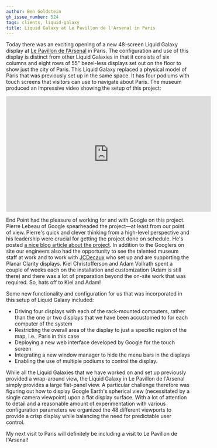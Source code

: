 ```yaml
---
author: Ben Goldstein
gh_issue_number: 524
tags: clients, liquid-galaxy
title: Liquid Galaxy at Le Pavillon de l'Arsenal in Paris
---
```


Today there was an exciting opening of a new 48-screen Liquid Galaxy display at [Le Pavillon de l'Arsenal](http://evenement.pavillon-arsenal.com/) in Paris. The configuration and use of this display is distinct from other Liquid Galaxies in that it consists of six columns and eight rows of 55" bezel-less displays set out on the floor to show just the city of Paris. This Liquid Galaxy replaced a physical model of Paris that was previously set up in the same space. It has four podiums with touch screens that visitors can use to navigate about Paris. The museum produced an impressive video showing the setup of this project:

<iframe allowfullscreen="" frameborder="0" height="315" src="http://www.youtube.com/embed/BP6ZYBTjoXE" width="560"></iframe>

End Point had the pleasure of working for and with Google on this project. Pierre Lebeau of Google spearheaded the project—at least from our point of view. Pierre's quick and clever thinking from a high-level perspective and his leadership were crucial for getting the project done on schedule. He's posted [a nice blog article about the project](http://google-latlong.blogspot.com/2011/12/new-view-of-google-earth-on-48-screens.html). In addition to the Googlers on site our engineers also had the opportunity to see the talented museum staff at work and to work with [JCDecaux](http://www.jcdecaux.fr/) who set up and are supporting the Planar Clarity displays. Kiel Christofferson and Adam Vollrath spent a couple of weeks each on the installation and customization (Adam is still there) and there was a lot of preparation beyond the on-site work that was required. So, hats off to Kiel and Adam!

Some new functionality and configuration for us that was incorporated in this setup of Liquid Galaxy included:

- Driving four displays with each of the rack-mounted computers, rather than the one or two displays that we have been accustomed to for each computer of the system
- Restricting the overall area of the display to just a specific region of the map, i.e., Paris in this case
- Deploying a new web interface developed by Google for the touch screen
- Integrating a new window manager to hide the menu bars in the displays
- Enabling the use of multiple podiums to control the display.

While all the Liquid Galaxies that we have worked on and set up previously provided a wrap-around view, the Liquid Galaxy in Le Pavillon de l'Arsenal simply provides a large flat-panel view. A particular challenge therefore was figuring out how to display Google Earth's spherical view (necessitated by a single camera viewpoint) upon a flat display surface. With a lot of attention to detail and a reasonable amount of experimentation with various configuration parameters we organized the 48 different viewports to provide a crisp display while balancing the need for predictable user control.

My next visit to Paris will definitely be including a visit to Le Pavillon de l'Arsenal!
